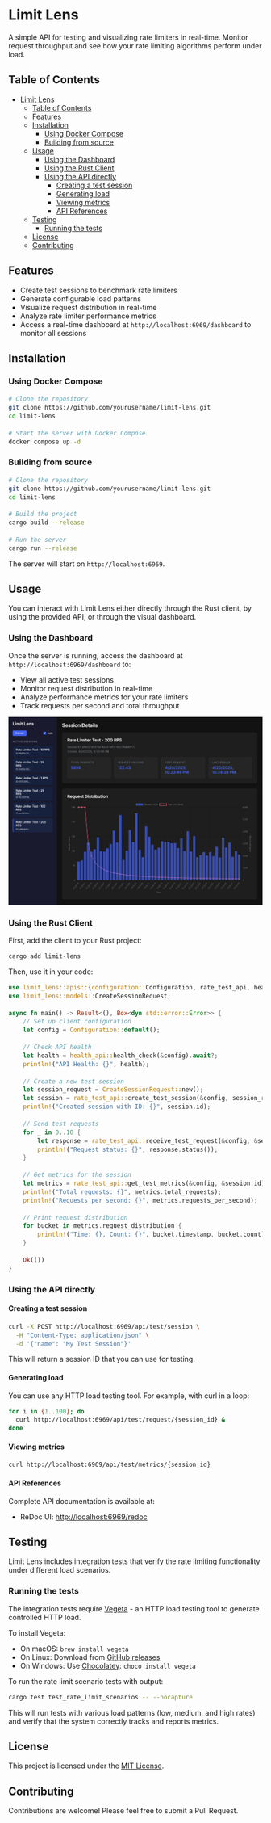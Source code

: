 # Limit Lens

A simple API for testing and visualizing rate limiters in real-time. Monitor request throughput and see how your rate limiting algorithms perform under load.

## Table of Contents

- [Limit Lens](#limit-lens)
  - [Table of Contents](#table-of-contents)
  - [Features](#features)
  - [Installation](#installation)
    - [Using Docker Compose](#using-docker-compose)
    - [Building from source](#building-from-source)
  - [Usage](#usage)
    - [Using the Dashboard](#using-the-dashboard)
    - [Using the Rust Client](#using-the-rust-client)
    - [Using the API directly](#using-the-api-directly)
      - [Creating a test session](#creating-a-test-session)
      - [Generating load](#generating-load)
      - [Viewing metrics](#viewing-metrics)
      - [API References](#api-references)
  - [Testing](#testing)
    - [Running the tests](#running-the-tests)
  - [License](#license)
  - [Contributing](#contributing)

## Features

- Create test sessions to benchmark rate limiters
- Generate configurable load patterns
- Visualize request distribution in real-time
- Analyze rate limiter performance metrics
- Access a real-time dashboard at `http://localhost:6969/dashboard` to monitor all sessions

## Installation

### Using Docker Compose

```bash
# Clone the repository
git clone https://github.com/yourusername/limit-lens.git
cd limit-lens

# Start the server with Docker Compose
docker compose up -d
```
### Building from source

```bash
# Clone the repository
git clone https://github.com/yourusername/limit-lens.git
cd limit-lens

# Build the project
cargo build --release

# Run the server
cargo run --release
```

The server will start on `http://localhost:6969`.

## Usage

You can interact with Limit Lens either directly through the Rust client, by using the provided API, or through the visual dashboard.

### Using the Dashboard

Once the server is running, access the dashboard at `http://localhost:6969/dashboard` to:
- View all active test sessions
- Monitor request distribution in real-time
- Analyze performance metrics for your rate limiters
- Track requests per second and total throughput

![Dashboard](./docs/dashboard.png)

### Using the Rust Client

First, add the client to your Rust project:

```bash
cargo add limit-lens
```

Then, use it in your code:

```rust
use limit_lens::apis::{configuration::Configuration, rate_test_api, health_api};
use limit_lens::models::CreateSessionRequest;

async fn main() -> Result<(), Box<dyn std::error::Error>> {
    // Set up client configuration
    let config = Configuration::default();
    
    // Check API health
    let health = health_api::health_check(&config).await?;
    println!("API Health: {}", health);
    
    // Create a new test session
    let session_request = CreateSessionRequest::new();
    let session = rate_test_api::create_test_session(&config, session_request).await?;
    println!("Created session with ID: {}", session.id);
    
    // Send test requests
    for _ in 0..10 {
        let response = rate_test_api::receive_test_request(&config, &session.id).await?;
        println!("Request status: {}", response.status());
    }
    
    // Get metrics for the session
    let metrics = rate_test_api::get_test_metrics(&config, &session.id).await?;
    println!("Total requests: {}", metrics.total_requests);
    println!("Requests per second: {}", metrics.requests_per_second);
    
    // Print request distribution
    for bucket in metrics.request_distribution {
        println!("Time: {}, Count: {}", bucket.timestamp, bucket.count);
    }
    
    Ok(())
}
```

### Using the API directly

#### Creating a test session

```bash
curl -X POST http://localhost:6969/api/test/session \
  -H "Content-Type: application/json" \
  -d '{"name": "My Test Session"}'
```

This will return a session ID that you can use for testing.

#### Generating load

You can use any HTTP load testing tool. For example, with curl in a loop:

```bash
for i in {1..100}; do
  curl http://localhost:6969/api/test/request/{session_id} &
done
```

#### Viewing metrics

```bash
curl http://localhost:6969/api/test/metrics/{session_id}
```

#### API References

Complete API documentation is available at:

- ReDoc UI: [http://localhost:6969/redoc](http://localhost:6969/redoc)

## Testing

Limit Lens includes integration tests that verify the rate limiting functionality under different load scenarios.

### Running the tests

The integration tests require [Vegeta](https://github.com/tsenart/vegeta) - an HTTP load testing tool to generate controlled HTTP load.

To install Vegeta:
- On macOS: `brew install vegeta`
- On Linux: Download from [GitHub releases](https://github.com/tsenart/vegeta/releases)
- On Windows: Use [Chocolatey](https://chocolatey.org/): `choco install vegeta`

To run the rate limit scenario tests with output:

```bash
cargo test test_rate_limit_scenarios -- --nocapture
```

This will run tests with various load patterns (low, medium, and high rates) and verify that the system correctly tracks and reports metrics.

## License

This project is licensed under the [MIT License](./LICENSE).

## Contributing

Contributions are welcome! Please feel free to submit a Pull Request.
